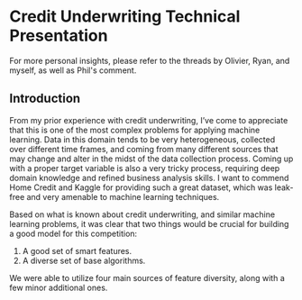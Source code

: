 # Credit Underwriting Technical Presentation

For more personal insights, please refer to the threads by Olivier, Ryan, and myself, as well as Phil's comment.

## Introduction

From my prior experience with credit underwriting, I’ve come to appreciate that this is one of the most complex problems for applying machine learning. Data in this domain tends to be very heterogeneous, collected over different time frames, and coming from many different sources that may change and alter in the midst of the data collection process. Coming up with a proper target variable is also a very tricky process, requiring deep domain knowledge and refined business analysis skills. I want to commend Home Credit and Kaggle for providing such a great dataset, which was leak-free and very amenable to machine learning techniques.

Based on what is known about credit underwriting, and similar machine learning problems, it was clear that two things would be crucial for building a good model for this competition:
1. A good set of smart features.
2. A diverse set of base algorithms.

We were able to utilize four main sources of feature diversity, along with a few minor additional ones.

